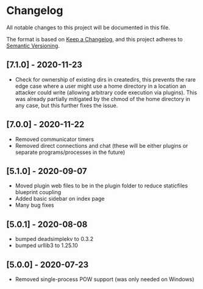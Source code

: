 # Changelog

All notable changes to this project will be documented in this file.

The format is based on [Keep a Changelog](https://keepachangelog.com/en/1.0.0/),
and this project adheres to [Semantic Versioning](https://semver.org/spec/v2.0.0.html).

## [7.1.0] - 2020-11-23

* Check for ownership of existing dirs in createdirs, this prevents the rare edge case where a user might use a home directory in a location an attacker could write (allowing arbitrary code execution via plugins). This was already partially mitigated by the chmod of the home directory in any case, but this further fixes the issue.

## [7.0.0] - 2020-11-22

* Removed communicator timers
* Removed direct connections and chat (these will be either plugins or separate programs/processes in the future)


## [5.1.0] - 2020-09-07

* Moved plugin web files to be in the plugin folder to reduce staticfiles blueprint coupling
* Added basic sidebar on index page
* Many bug fixes


## [5.0.1] - 2020-08-08

* bumped deadsimplekv to 0.3.2
* bumped urllib3 to 1.25.10

## [5.0.0] - 2020-07-23

- Removed single-process POW support (was only needed on Windows)
